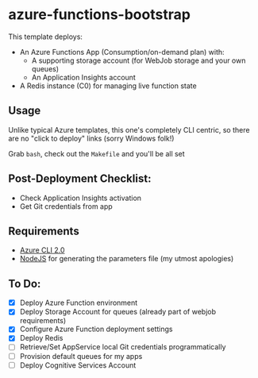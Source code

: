# azure-functions-bootstrap

This template deploys:

* An Azure Functions App (Consumption/on-demand plan) with:
  * A supporting storage account (for WebJob storage and your own queues)
  * An Application Insights account
* A Redis instance (C0) for managing live function state

## Usage

Unlike typical Azure templates, this one's completely CLI centric, so there are no "click to deploy" links (sorry Windows folk!)

Grab `bash`, check out the `Makefile` and you'll be all set

## Post-Deployment Checklist:

* Check Application Insights activation
* Get Git credentials from app

## Requirements

* [Azure CLI 2.0][az]
* [NodeJS][n] for generating the parameters file (my utmost apologies)

## To Do:

* [x] Deploy Azure Function environment
* [x] Deploy Storage Account for queues (already part of webjob requirements)
* [x] Configure Azure Function deployment settings
* [x] Deploy Redis
* [ ] Retrieve/Set AppService local Git credentials programmatically
* [ ] Provision default queues for my apps
* [ ] Deploy Cognitive Services Account

[az]: https://github.com/Azure/azure-cli
[n]: https://nodejs.org
